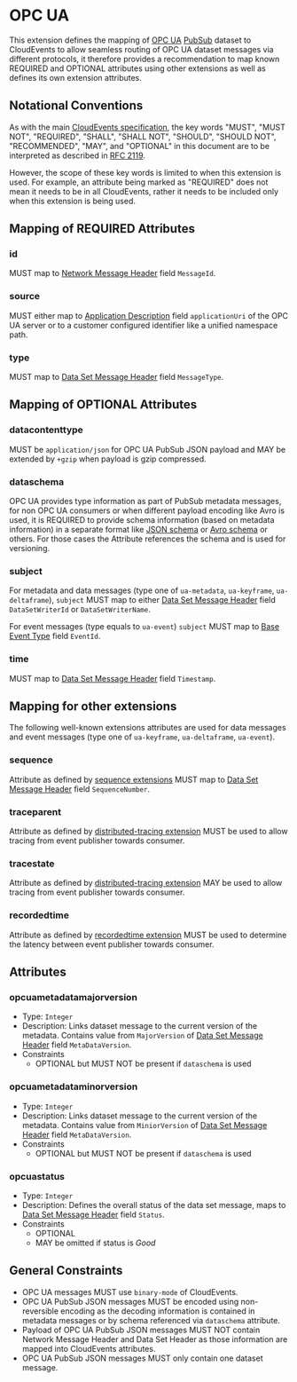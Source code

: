 # OPC UA

This extension defines the mapping of [OPC UA](https://reference.opcfoundation.org/Core/Part1/v105/docs/)
[PubSub](https://reference.opcfoundation.org/Core/Part14/v105/docs/) dataset to
CloudEvents to allow seamless routing of OPC UA dataset messages via different
protocols, it therefore provides a recommendation to map known REQUIRED and
OPTIONAL attributes using other extensions as well as defines its own extension
attributes.

## Notational Conventions

As with the main [CloudEvents specification](../spec.md), the key words "MUST",
"MUST NOT", "REQUIRED", "SHALL", "SHALL NOT", "SHOULD", "SHOULD NOT",
"RECOMMENDED", "MAY", and "OPTIONAL" in this document are to be interpreted as
described in [RFC 2119](https://tools.ietf.org/html/rfc2119).

However, the scope of these key words is limited to when this extension is used.
For example, an attribute being marked as "REQUIRED" does not mean it needs to
be in all CloudEvents, rather it needs to be included only when this extension
is being used.

## Mapping of REQUIRED Attributes

### id

MUST map to [Network Message
Header](https://reference.opcfoundation.org/Core/Part14/v105/docs/7.2.5.3#Table163)
field `MessageId`.

### source

MUST either map to [Application
Description](https://reference.opcfoundation.org/Core/Part4/v104/docs/7.1) field
`applicationUri` of the OPC UA server or to a customer configured identifier
like a unified namespace path.

### type

MUST map to [Data Set Message Header](https://reference.opcfoundation.org/Core/Part14/v105/docs/7.2.5.4#Table164)
field `MessageType`.

## Mapping of OPTIONAL Attributes

### datacontenttype

MUST be `application/json` for OPC UA PubSub JSON payload and MAY be extended by
`+gzip` when payload is gzip compressed.

### dataschema

OPC UA provides type information as part of PubSub metadata messages, for non
OPC UA consumers or when different payload encoding like Avro is used, it is
REQUIRED to provide schema information (based on metadata information) in a
separate format like [JSON schema](https://json-schema.org/specification) or
[Avro schema](https://avro.apache.org/docs/1.11.1/specification/) or others. For
those cases the Attribute references the schema and is used for versioning.

### subject

For metadata and data messages (type one of `ua-metadata`, `ua-keyframe`,
`ua-deltaframe`), `subject` MUST map to either [Data Set Message
Header](https://reference.opcfoundation.org/Core/Part14/v105/docs/7.2.5.4#Table164)
field `DataSetWriterId` or `DataSetWriterName`.

For event messages (type equals to `ua-event`) `subject` MUST map to [Base Event
Type](https://reference.opcfoundation.org/Core/Part5/v104/docs/6.4.2) field
`EventId`. 

### time

MUST map to [Data Set Message
Header](https://reference.opcfoundation.org/Core/Part14/v105/docs/7.2.5.4#Table164)
field `Timestamp`.

## Mapping for other extensions

The following well-known extensions attributes are used for data messages and
event messages (type one of `ua-keyframe`, `ua-deltaframe`, `ua-event`).

### sequence

Attribute as defined by [sequence extensions](./sequence.md) MUST map to [Data
Set Message Header](https://reference.opcfoundation.org/Core/Part14/v105/docs/7.2.5.4#Table164)
field `SequenceNumber`.

### traceparent

Attribute as defined by [distributed-tracing extension](./distributed-tracing.md)
MUST be used to allow tracing from event publisher towards consumer.

### tracestate

Attribute as defined by [distributed-tracing extension](./distributed-tracing.md)
MAY be used to allow tracing from event publisher towards consumer.

### recordedtime

Attribute as defined by [recordedtime extension](./recordedtime.md) MUST be used
to determine the latency between event publisher towards consumer. 

## Attributes

### opcuametadatamajorversion

- Type: `Integer`
- Description: Links dataset message to the current version of the metadata.
Contains value from `MajorVersion` of [Data Set Message Header](https://reference.opcfoundation.org/Core/Part14/v105/docs/7.2.5.4#Table164) field `MetaDataVersion`. 
- Constraints
  - OPTIONAL but MUST NOT be present if `dataschema` is used

### opcuametadataminorversion

- Type: `Integer`
- Description: Links dataset message to the current version of the metadata.
Contains value from `MiniorVersion` of [Data Set Message
Header](https://reference.opcfoundation.org/Core/Part14/v105/docs/7.2.5.4#Table164)
field `MetaDataVersion`.
- Constraints
  - OPTIONAL but MUST NOT be present if `dataschema` is used

### opcuastatus

- Type: `Integer`
- Description: Defines the overall status of the data set message, maps to 
[Data Set Message Header](https://reference.opcfoundation.org/Core/Part14/v105/docs/7.2.5.4#Table164) field `Status`.
- Constraints
  - OPTIONAL
  - MAY be omitted if status is _Good_

## General Constraints

- OPC UA messages MUST use `binary-mode` of CloudEvents.
- OPC UA PubSub JSON messages MUST be encoded using non-reversible encoding as
the decoding information is contained in metadata messages or by schema
referenced via `dataschema` attribute.
- Payload of OPC UA PubSub JSON messages MUST NOT contain Network Message Header
and Data Set Header as those information are mapped into CloudEvents attributes.
- OPC UA PubSub JSON messages MUST only contain one dataset message.
